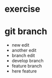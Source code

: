 # exercise
# git branch
* new edit
* another edit
* branch edit
* develop branch
* feature branch
* here feature